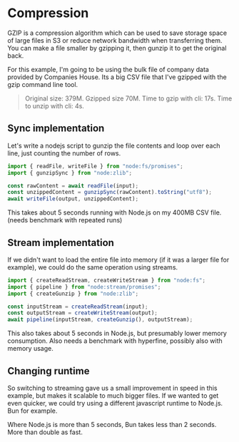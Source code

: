 # Compression

GZIP is a compression algorithm which can be used to save storage space of large files in S3 or reduce network bandwidth when transferring them.
You can make a file smaller by gzipping it, then gunzip it to get the original back.

For this example, I'm going to be using the bulk file of company data provided by Companies House. Its a big CSV file that I've gzipped with the gzip command line tool.

> Original size: 379M. Gzipped size 70M. Time to gzip with cli: 17s. Time to unzip with cli: 4s.

## Sync implementation

Let's write a nodejs script to gunzip the file contents and loop over each line, just counting the number of rows.

```js
import { readFile, writeFile } from "node:fs/promises";
import { gunzipSync } from "node:zlib";

const rawContent = await readFile(input);
const unzippedContent = gunzipSync(rawContent).toString("utf8");
await writeFile(output, unzippedContent);
```

This takes about 5 seconds running with Node.js on my 400MB CSV file. (needs benchmark with repeated runs)

## Stream implementation

If we didn't want to load the entire file into memory (if it was a larger file for example), we could do the same operation using streams.

```js
import { createReadStream, createWriteStream } from "node:fs";
import { pipeline } from "node:stream/promises";
import { createGunzip } from "node:zlib";

const inputStream = createReadStream(input);
const outputStream = createWriteStream(output);
await pipeline(inputStream, createGunzip(), outputStream);
```

This also takes about 5 seconds in Node.js, but presumably lower memory consumption. Also needs a benchmark with hyperfine, possibly also with memory usage.

## Changing runtime

So switching to streaming gave us a small improvement in speed in this example, but makes it scalable to much bigger files. If we wanted to get even quicker, we could try using a different javascript runtime to Node.js. Bun for example.

Where Node.js is more than 5 seconds, Bun takes less than 2 seconds. More than double as fast.
